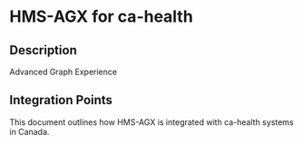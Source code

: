 # HMS-AGX for ca-health

## Description

Advanced Graph Experience

## Integration Points

This document outlines how HMS-AGX is integrated with ca-health systems in Canada.
